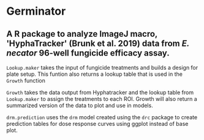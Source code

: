 # Germinator
## A R package to analyze ImageJ macro, 'HyphaTracker' (Brunk et al. 2019) data from *E. necator* 96-well fungicide efficacy assay.

`Lookup.maker` takes the input of fungicide treatments and builds a design for plate setup. This funtion also returns a lookup table that is used in the `Growth` function 

`Growth` takes the data output from Hyphatracker and the lookup table from `Lookup.maker` to assign the treatments to each ROI. Growth will also return a summarized version of the data to plot and use in models.

`drm.prediction` uses the `drm` model created using the `drc` package to create prediction tables for dose response curves using ggplot instead of base plot. 
